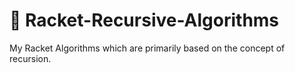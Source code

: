 # 🤖 Racket-Recursive-Algorithms
My Racket Algorithms which are primarily based on the concept of recursion.
